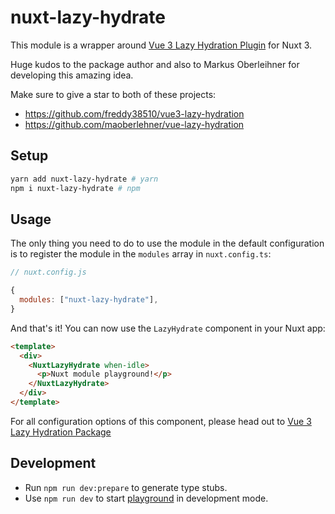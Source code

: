 # nuxt-lazy-hydrate

This module is a wrapper around [Vue 3 Lazy Hydration Plugin](https://github.com/freddy38510/vue3-lazy-hydration) for Nuxt 3.

Huge kudos to the package author and also to Markus Oberleihner for developing this amazing idea.

Make sure to give a star to both of these projects:

- <https://github.com/freddy38510/vue3-lazy-hydration>
- <https://github.com/maoberlehner/vue-lazy-hydration>

## Setup

```sh
yarn add nuxt-lazy-hydrate # yarn
npm i nuxt-lazy-hydrate # npm
```

## Usage

The only thing you need to do to use the module in the default configuration is to register the module in the `modules` array in `nuxt.config.ts`:

```javascript
// nuxt.config.js

{
  modules: ["nuxt-lazy-hydrate"],
}
```

And that's it! You can now use the `LazyHydrate` component in your Nuxt app:

```html
<template>
  <div>
    <NuxtLazyHydrate when-idle>
      <p>Nuxt module playground!</p>
    </NuxtLazyHydrate>
  </div>
</template>
```

For all configuration options of this component, please head out to [Vue 3 Lazy Hydration Package](https://github.com/freddy38510/vue3-lazy-hydration)

## Development

- Run `npm run dev:prepare` to generate type stubs.
- Use `npm run dev` to start [playground](./playground) in development mode.
